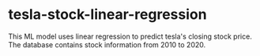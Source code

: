 # tesla-stock-linear-regression
 This ML model uses linear regression to predict tesla's closing stock price. The database contains stock information from 2010 to 2020.

